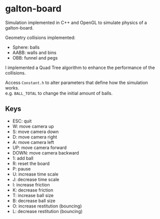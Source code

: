 # galton-board

Simulation implemented in C++ and OpenGL to simulate physics of a galton-board.

Geometry collisions implemented:

- Sphere: balls
- AABB: walls and bins
- OBB: funnel and pegs

I implemented a Quad Tree algorithm to enhance the performance of the collisions.

Access `Constant.h` to alter parameters that define how the simulation works.  
e.g. `BALL_TOTAL` to change the initial amount of balls.

## Keys

- ESC: quit
- W: move camera up
- S: move camera down
- D: move camera right
- A: move camera left
- UP: move camera forward
- DOWN: move camera backward
- 1: add ball
- R: reset the board
- P: pause
- U: increase time scale
- J: decrease time scale
- I: increase friction
- K: decrease friction
- T: increase ball size
- B: decrease ball size
- O: increase restitution (bouncing)
- L: decrease restitution (bouncing)

